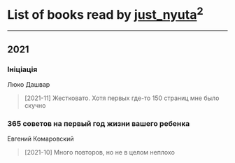 # List of books read by [just_nyuta](https://www.facebook.com/profile.php?id=10208134766271560)<sup>2</sup>
---

## 2021

### Ініціація
Люко Дашвар
> [2021-11] Жестковато. Хотя первых где-то 150 страниц мне было скучно


### 365 советов на первый год жизни вашего ребенка
Евгений Комаровский
> [2021-10] Много повторов, но не в целом неплохо



